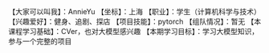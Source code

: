 【大家可以叫我】：AnnieYu
【坐标】：上海
【职业】：学生（计算机科学与技术）
【兴趣爱好】：健身、追剧、探店
【项目技能】：pytorch
【组队情况】：暂无
【本课程学习基础】：CVer，也对大模型感兴趣
【本期学习目标】：学习大模型知识，参与一个完整的项目